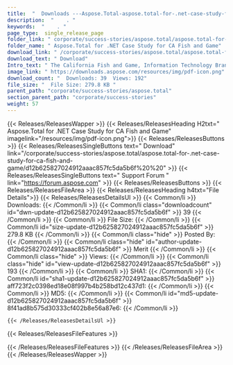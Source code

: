 ```yaml
---
title:  "  Downloads ---Aspose.Total-aspose.total-for-.net-case-study-for-ca-fish-and-game . " 
description:  "    . " 
keywords:  "    . " 
page_type:  single_release_page
folder_link: " corporate/success-stories/aspose.total/aspose.total-for-.net-case-study-for-ca-fish-and-game/"
folder_name: " Aspose.Total for .NET Case Study for CA Fish and Game"
download_link: " /corporate/success-stories/aspose.total/aspose.total-for-.net-case-study-for-ca-fish-and-game/d12b625827024912aaac857fc5da5b6f"
download_text: " Download"
Intro_text: " The California Fish and Game, Information Technology Branch uses Aspose.Total fo..."
image_link: " https://downloads.aspose.com/resources/img/pdf-icon.png"
download_count: "  Downloads: 39  Views: 192"
file_size: "  File Size: 279.8 KB "
parent_path: "corporate/success-stories/aspose.total"
section_parent_path: "corporate/success-stories"
weight: 57 
---
```


{{< Releases/ReleasesWapper >}}
  {{< Releases/ReleasesHeading H2txt=" Aspose.Total for .NET Case Study for CA Fish and Game" imagelink="/resources/img/pdf-icon.png">}}
  {{< Releases/ReleasesButtons >}}
    {{< Releases/ReleasesSingleButtons text=" Download" link="/corporate/success-stories/aspose.total/aspose.total-for-.net-case-study-for-ca-fish-and-game/d12b625827024912aaac857fc5da5b6f%20%20" >}}
    {{< Releases/ReleasesSingleButtons text=" Support Forum " link="https://forum.aspose.com" >}}
  {{< Releases/ReleasesButtons >}}
  {{< Releases/ReleasesFileArea >}}
    {{< Releases/ReleasesHeading h4txt="File Details">}}
    {{< Releases/ReleasesDetailsUl >}}
            {{< Common/li  >}} Downloads: {{< /Common/li >}} 
      {{< Common/li class="downloadcount" id="dwn-update-d12b625827024912aaac857fc5da5b6f" >}} 39 {{< /Common/li >}} 
      {{< Common/li  >}} File Size: {{< /Common/li >}} 
      {{< Common/li id="size-update-d12b625827024912aaac857fc5da5b6f" >}} 279.8 KB {{< /Common/li >}} 
      {{< Common/li  class="hide" >}} Posted By: {{< /Common/li >}} 
      {{< Common/li class="hide" id="author-update-d12b625827024912aaac857fc5da5b6f" >}} Merit {{< /Common/li >}} 
      {{< Common/li class="hide"  >}} Views: {{< /Common/li >}} 
      {{< Common/li class="hide" id="view-update-d12b625827024912aaac857fc5da5b6f" >}} 193 {{< /Common/li >}} 
      {{< Common/li  >}} SHA1: {{< /Common/li >}} 
      {{< Common/li id="sha1-update-d12b625827024912aaac857fc5da5b6f" >}} aff723f2c0398ed18e08f997b4b258bd12c437d1: {{< /Common/li >}} 
      {{< Common/li  >}} MD5: {{< /Common/li >}} 
      {{< Common/li id="md5-update-d12b625827024912aaac857fc5da5b6f" >}} 8f41ad8b575d30333cf402b8e56a87e6: {{< /Common/li >}} 

    {{< /Releases/ReleasesDetailsUl >}}

  {{< Releases/ReleasesFileFeatures >}}
      
  {{< /Releases/ReleasesFileFeatures >}}
 {{< /Releases/ReleasesFileArea >}}
{{< /Releases/ReleasesWapper >}}


